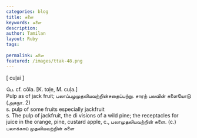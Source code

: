 ```yaml
---
categories: blog
title: சுளை
keywords: சுளை
description: 
author: Tamilan
layout: Ruby
tags: 
 
permalink: சுளை
featured: /images/ttak-48.png
---
```

  
[ cuḷai ]  
  
பெ. cf. cōla. [K. toḷe, M. cuḷa.]  
Pulp as of jack fruit; பலாப்பழமுதலியவற்றின்சதைப்பற்று. சாரற் பலவின் சுளையோடு (அகநா. 2)  
s. pulp of some fruits especially jackfruit  
s. The pulp of jackfruit, the di visions of a wild pine; the receptacles for juice in the orange, pine, custard apple, c., பலாமுதலியவற்றின் சுளை. (c.)  
பலாக்காய் முதலியவற்றின் சுளை